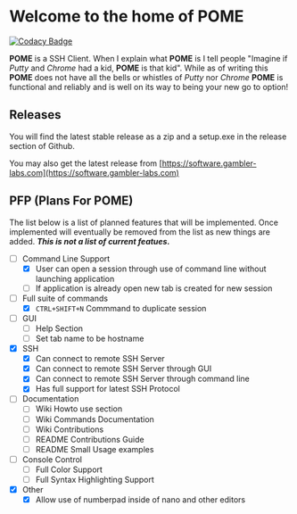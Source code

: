 # Welcome to the home of POME

[![Codacy Badge](https://api.codacy.com/project/badge/Grade/11e6b04aa465481c840811d6705be9bf)](https://www.codacy.com/manual/j.williamson/Multi_Window_SSH_Client?utm_source=github.com&amp;utm_medium=referral&amp;utm_content=flaminggenius/Multi_Window_SSH_Client&amp;utm_campaign=Badge_Grade)

**POME** is a SSH Client. When I explain what **POME** is I tell people "Imagine if *Putty* and *Chrome* had a kid, **POME** is that kid". While as of writing this **POME** does not have all the bells or whistles of *Putty* nor *Chrome* **POME** is functional and reliably and is well on its way to being your new go to option!

## Releases

You will find the latest stable release as a zip and a setup.exe in the release section of Github.

You may also get the latest release from [https://software.gambler-labs.com](https://software.gambler-labs.com)

## PFP (Plans For POME)
The list below is a list of planned features that will be implemented. Once implemented will eventually be removed from the list as new things are added. ***This is not a list of current featues.***
  - [ ] Command Line Support
	- [X] User can open a session through use of command line without launching application
	- [ ] If application is already open new tab is created for new session
- [ ] Full suite of commands
	- [X] `CTRL+SHIFT+N` Commmand to duplicate session
- [ ] GUI 
	- [ ] Help Section
	- [ ] Set tab name to be hostname
- [X] SSH
	- [X] Can connect to remote SSH Server
	- [X] Can connect to remote SSH Server through GUI
	- [X] Can connect to remote SSH Server through command line
	- [X] Has full support for latest SSH Protocol
- [ ] Documentation
	- [ ] Wiki Howto use section
	- [ ] Wiki Commands Documentation
	- [ ] Wiki Contributions
	- [ ] README Contributions Guide
	- [ ] README Small Usage examples
- [ ] Console Control
	- [ ] Full Color Support
	- [ ] Full Syntax Highlighting Support
- [X] Other
	- [X] Allow use of numberpad inside of nano and other editors
